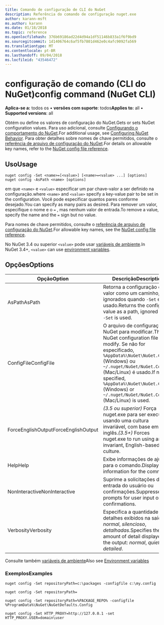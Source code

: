 ```yaml
---
title: Comando de configuração de CLI do NuGet
description: Referência do comando de configuração nuget.exe
author: karann-msft
ms.author: karann
ms.date: 01/18/2018
ms.topic: reference
ms.openlocfilehash: 376b69186ad22d4d94a1df51146b833a1f6f9bd9
ms.sourcegitcommit: 1d1406764c6af5fb7801d462e0c4afc9092fa569
ms.translationtype: MT
ms.contentlocale: pt-BR
ms.lasthandoff: 09/04/2018
ms.locfileid: "43546472"
---
```

# <a name="config-command-nuget-cli"></a><span data-ttu-id="ed4ce-103">configuração de comando (CLI do NuGet)</span><span class="sxs-lookup"><span data-stu-id="ed4ce-103">config command (NuGet CLI)</span></span>

<span data-ttu-id="ed4ce-104">**Aplica-se a:** todos os &bullet; **versões com suporte**: todos</span><span class="sxs-lookup"><span data-stu-id="ed4ce-104">**Applies to:** all &bullet; **Supported versions**: all</span></span>

<span data-ttu-id="ed4ce-105">Obtém ou define os valores de configuração do NuGet.</span><span class="sxs-lookup"><span data-stu-id="ed4ce-105">Gets or sets NuGet configuration values.</span></span> <span data-ttu-id="ed4ce-106">Para uso adicional, consulte [Configurando o comportamento do NuGet](../consume-packages/configuring-nuget-behavior.md).</span><span class="sxs-lookup"><span data-stu-id="ed4ce-106">For additional usage, see [Configuring NuGet Behavior](../consume-packages/configuring-nuget-behavior.md).</span></span> <span data-ttu-id="ed4ce-107">Para obter detalhes sobre nomes de chave permitidos, consulte o [referência de arquivo de configuração do NuGet](../reference/nuget-config-file.md).</span><span class="sxs-lookup"><span data-stu-id="ed4ce-107">For details on allowable key names, refer to the [NuGet config file reference](../reference/nuget-config-file.md).</span></span>

## <a name="usage"></a><span data-ttu-id="ed4ce-108">Uso</span><span class="sxs-lookup"><span data-stu-id="ed4ce-108">Usage</span></span>

```cli
nuget config -Set <name>=[<value>] [<name>=<value> ...] [options]
nuget config -AsPath <name> [options]
```

<span data-ttu-id="ed4ce-109">em que `<name>` e `<value>` especificar um par chave-valor a ser definido na configuração.</span><span class="sxs-lookup"><span data-stu-id="ed4ce-109">where `<name>` and `<value>` specify a key-value pair to be set in the configuration.</span></span> <span data-ttu-id="ed4ce-110">Você pode especificar quantos pares conforme desejado.</span><span class="sxs-lookup"><span data-stu-id="ed4ce-110">You can specify as many pairs as desired.</span></span> <span data-ttu-id="ed4ce-111">Para remover um valor, especifique o nome e o `=` , mas nenhum valor de entrada.</span><span class="sxs-lookup"><span data-stu-id="ed4ce-111">To remove a value, specify the name and the `=` sign but no value.</span></span>

<span data-ttu-id="ed4ce-112">Para nomes de chave permitidos, consulte o [referência de arquivo de configuração do NuGet](../reference/nuget-config-file.md).</span><span class="sxs-lookup"><span data-stu-id="ed4ce-112">For allowable key names, see the [NuGet config file reference](../reference/nuget-config-file.md).</span></span>

<span data-ttu-id="ed4ce-113">No NuGet 3.4 ou superior `<value>` pode usar [variáveis de ambiente](cli-ref-environment-variables.md).</span><span class="sxs-lookup"><span data-stu-id="ed4ce-113">In NuGet 3.4+, `<value>` can use [environment variables](cli-ref-environment-variables.md).</span></span>

## <a name="options"></a><span data-ttu-id="ed4ce-114">Opções</span><span class="sxs-lookup"><span data-stu-id="ed4ce-114">Options</span></span>

| <span data-ttu-id="ed4ce-115">Opção</span><span class="sxs-lookup"><span data-stu-id="ed4ce-115">Option</span></span> | <span data-ttu-id="ed4ce-116">Descrição</span><span class="sxs-lookup"><span data-stu-id="ed4ce-116">Description</span></span> |
| --- | --- |
| <span data-ttu-id="ed4ce-117">AsPath</span><span class="sxs-lookup"><span data-stu-id="ed4ce-117">AsPath</span></span> | <span data-ttu-id="ed4ce-118">Retorna a configuração de valor como um caminho, ignorados quando `-Set` é usado.</span><span class="sxs-lookup"><span data-stu-id="ed4ce-118">Returns the config value as a path, ignored when `-Set` is used.</span></span> |
| <span data-ttu-id="ed4ce-119">ConfigFile</span><span class="sxs-lookup"><span data-stu-id="ed4ce-119">ConfigFile</span></span> | <span data-ttu-id="ed4ce-120">O arquivo de configuração do NuGet para modificar.</span><span class="sxs-lookup"><span data-stu-id="ed4ce-120">The NuGet configuration file to modify.</span></span> <span data-ttu-id="ed4ce-121">Se não for especificado, `%AppData%\NuGet\NuGet.Config` (Windows) ou `~/.nuget/NuGet/NuGet.Config` (Mac/Linux) é usado.</span><span class="sxs-lookup"><span data-stu-id="ed4ce-121">If not specified, `%AppData%\NuGet\NuGet.Config` (Windows) or `~/.nuget/NuGet/NuGet.Config` (Mac/Linux) is used.</span></span>|
| <span data-ttu-id="ed4ce-122">ForceEnglishOutput</span><span class="sxs-lookup"><span data-stu-id="ed4ce-122">ForceEnglishOutput</span></span> | <span data-ttu-id="ed4ce-123">*(3.5 ou superior)*  Força nuget.exe para ser executado usando uma cultura invariável, com base em inglês.</span><span class="sxs-lookup"><span data-stu-id="ed4ce-123">*(3.5+)* Forces nuget.exe to run using an invariant, English-based culture.</span></span> |
| <span data-ttu-id="ed4ce-124">Help</span><span class="sxs-lookup"><span data-stu-id="ed4ce-124">Help</span></span> | <span data-ttu-id="ed4ce-125">Exibe informações de ajuda para o comando.</span><span class="sxs-lookup"><span data-stu-id="ed4ce-125">Displays help information for the command.</span></span> |
| <span data-ttu-id="ed4ce-126">NonInteractive</span><span class="sxs-lookup"><span data-stu-id="ed4ce-126">NonInteractive</span></span> | <span data-ttu-id="ed4ce-127">Suprime a solicitações de entrada do usuário ou confirmações.</span><span class="sxs-lookup"><span data-stu-id="ed4ce-127">Suppresses prompts for user input or confirmations.</span></span> |
| <span data-ttu-id="ed4ce-128">Verbosity</span><span class="sxs-lookup"><span data-stu-id="ed4ce-128">Verbosity</span></span> | <span data-ttu-id="ed4ce-129">Especifica a quantidade de detalhes exibidos na saída: *normal*, *silencioso*, *detalhadas*.</span><span class="sxs-lookup"><span data-stu-id="ed4ce-129">Specifies the amount of detail displayed in the output: *normal*, *quiet*, *detailed*.</span></span> |

<span data-ttu-id="ed4ce-130">Consulte também [variáveis de ambiente](cli-ref-environment-variables.md)</span><span class="sxs-lookup"><span data-stu-id="ed4ce-130">Also see [Environment variables](cli-ref-environment-variables.md)</span></span>

### <a name="examples"></a><span data-ttu-id="ed4ce-131">Exemplos</span><span class="sxs-lookup"><span data-stu-id="ed4ce-131">Examples</span></span>

```cli
nuget config -Set repositoryPath=c:\packages -configfile c:\my.config

nuget config -Set repositoryPath=

nuget config -Set repositoryPath=%PACKAGE_REPO% -configfile %ProgramData%\NuGet\NuGetDefaults.Config

nuget config -Set HTTP_PROXY=http://127.0.0.1 -set HTTP_PROXY.USER=domain\user
```
